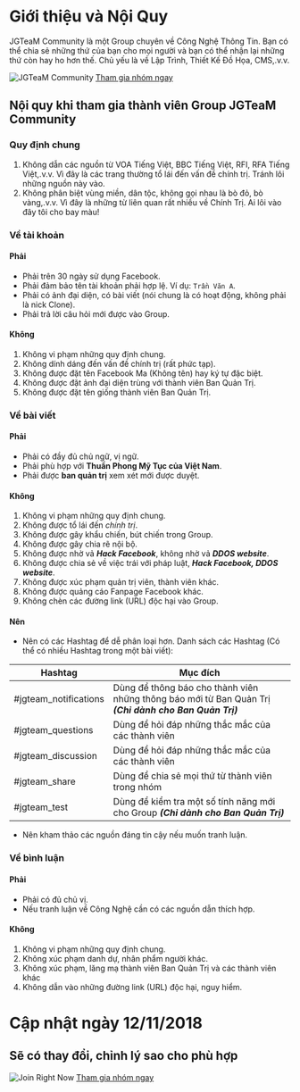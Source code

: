 # Giới thiệu và Nội Quy

JGTeaM Community là một Group chuyên về Công Nghệ Thông Tin. Bạn có thể chia sẻ những thứ của bạn cho mọi người và bạn có thể nhận lại những thứ còn hay ho hơn thế. Chủ yếu là về Lập Trình, Thiết Kế Đồ Họa, CMS,.v.v.

![JGTeaM Community](https://i.imgur.com/Q6s3TiC.jpg)
[Tham gia nhóm ngay][1]
## Nội quy khi tham gia thành viên Group JGTeaM Community

### Quy định chung

1. Không dẫn các nguồn từ VOA Tiếng Việt, BBC Tiếng Việt, RFI, RFA Tiếng Việt,.v.v. Vì đây là các trang thường tổ lái đến vấn đề chính trị. Tránh lôi những nguồn này vào.
1. Không phân biệt vùng miền, dân tộc, không gọi nhau là bò đỏ, bò vàng,.v.v. Vì đây là những từ liên quan rất nhiều về Chính Trị. Ai lôi vào đây tôi cho bay màu!

### Về tài khoản

#### Phải

- Phải trên 30 ngày sử dụng Facebook.
- Phải đảm bảo tên tài khoản phải hợp lệ. Ví dụ: `Trần Văn A`.
- Phải có ảnh đại diện, có bài viết (nói chung là có hoạt động, không phải là nick Clone).
- Phải trả lời câu hỏi mới được vào Group.

#### Không

1. Không vi phạm những quy định chung.
1. Không dính dáng đến vấn đề chính trị (rất phức tạp).
1. Không được đặt tên Facebook Ma (Không tên) hay ký tự đặc biệt.
1. Không được đặt ảnh đại diện trùng với thành viên Ban Quản Trị.
1. Không được đặt tên giống thành viên Ban Quản Trị.

### Về bài viết

#### Phải

- Phải có đầy đủ chủ ngữ, vị ngữ.
- Phải phù hợp với **Thuần Phong Mỹ Tục của Việt Nam**.
- Phải được **ban quản trị** xem xét mới được duyệt.

#### Không

1. Không vi phạm những quy định chung.
1. Không được tổ lái đến *chính trị*.
1. Không được gây khẩu chiến, bút chiến trong Group.
1. Không được gây chia rẽ nội bộ.
1. Không được nhờ vả ***Hack Facebook***, không nhờ vả ***DDOS website***.
1. Không được chia sẻ về việc trái với pháp luật, ***Hack Facebook, DDOS website***.
1. Không được xúc phạm quản trị viên, thành viên khác.
1. Không được quảng cáo Fanpage Facebook khác.
1. Không chèn các đường link (URL) độc hại vào Group.

#### Nên

- Nên có các Hashtag để dễ phân loại hơn. Danh sách các Hashtag (Có thể có nhiều Hashtag trong một bài viết):

| Hashtag               | Mục đích                                                                                               |
| --------------------- | ------------------------------------------------------------------------------------------------------ |
| #jgteam_notifications | Dùng để thông báo cho thành viên những thông báo mới từ Ban Quản Trị ***(Chỉ dành cho Ban Quản Trị)*** |
| #jgteam_questions     | Dùng để hỏi đáp những thắc mắc của các thành viên                                                      |
| #jgteam_discussion    | Dùng để hỏi đáp những thắc mắc của các thành viên                                                      |
| #jgteam_share         | Dùng để chia sẻ mọi thứ từ thành viên trong nhóm                                                       |
| #jgteam_test          | Dùng để kiểm tra một số tính năng mới cho Group ***(Chỉ dành cho Ban Quản Trị)***                      |

- Nên kham thảo các nguồn đáng tin cậy nếu muốn tranh luận.

### Về bình luận

#### Phải

- Phải có đủ chủ vị.
- Nếu tranh luận về Công Nghệ cần có các nguồn dẫn thích hợp.

#### Không

1. Không vi phạm những quy định chung.
1. Không xúc phạm danh dự, nhân phẩm người khác.
1. Không xúc phạm, lăng mạ thành viên Ban Quản Trị và các thành viên khác
1. Không dẫn vào những đường link (URL) độc hại, nguy hiểm.

# Cập nhật ngày 12/11/2018
## Sẽ có thay đổi, chỉnh lý sao cho phù hợp

![Join Right Now](https://i.imgur.com/GekXsrA.jpg)
[Tham gia nhóm ngay][1]

[1]: <https://facebook.com/groups/jgteam.community>
